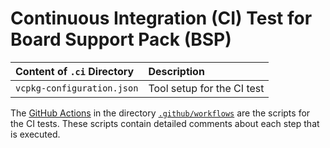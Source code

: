 # Continuous Integration (CI) Test for Board Support Pack (BSP)

Content of `.ci` Directory   | Description
:----------------------------|:-----------------
`vcpkg-configuration.json`   | Tool setup for the CI test

The [GitHub Actions](https://github.com/Open-CMSIS-Pack/STM32L496G-DISCO_BSP/tree/main/README.md#github-actions) in the directory [`.github/workflows`](https://github.com/Open-CMSIS-Pack/STM32L496G-DISCO_BSP/tree/main/.github/workflows) are the scripts for the CI tests. These scripts contain detailed comments about each step that is executed.

